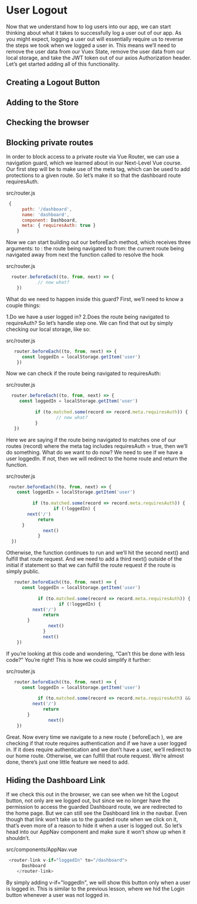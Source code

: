 # User Logout

Now that we understand how to log users into our app, we can start thinking about what it takes to successfully log a user out of our app. As you might expect, logging a user out will essentially require us to reverse the steps we took when we logged a user in. This means we’ll need to remove the user data from our Vuex State, remove the user data from our local storage, and take the JWT token out of our axios Authorization header. Let’s get started adding all of this functionality.

## Creating a Logout Button

## Adding to the Store

## Checking the browser

## Blocking private routes

In order to block access to a private route via Vue Router, we can use a navigation guard, which we learned about in our Next-Level Vue course. Our first step will be to make use of the meta tag, which can be used to add protections to a given route. So let’s make it so that the dashboard route requiresAuth.

src/router.js

```js
 {
      path: '/dashboard',
      name: 'dashboard',
      component: Dashboard,
      meta: { requiresAuth: true }
    }
```

Now we can start building out our beforeEach method, which receives three arguments: to : the route being navigated to from: the current route being navigated away from next the function called to resolve the hook

src/router.js

```js
  router.beforeEach((to, from, next) => {
            // now what?
    })
```

What do we need to happen inside this guard? First, we’ll need to know a couple things:

1.Do we have a user logged in?
2.Does the route being navigated to requireAuth?
So let’s handle step one. We can find that out by simply checking our local storage, like so:

src/router.js

```js
   router.beforeEach((to, from, next) => {
      const loggedIn = localStorage.getItem('user')
    })
```

Now we can check if the route being navigated to requiresAuth:

 src/router.js

 ```js
   router.beforeEach((to, from, next) => {
      const loggedIn = localStorage.getItem('user')
    
            if (to.matched.some(record => record.meta.requiresAuth)) {
                    // now what?
            }
    })
```

Here we are saying if the route being navigated to matches one of our routes (record) where the meta tag includes requiresAuth = true, then we’ll do something. What do we want to do now? We need to see if we have a user loggedIn. If not, then we will redirect to the home route and return the function.

 src/router.js

  ```js
   router.beforeEach((to, from, next) => {
      const loggedIn = localStorage.getItem('user')
    
            if (to.matched.some(record => record.meta.requiresAuth)) {
                    if (!loggedIn) {
          next('/')
              return
        }
                next()
              }
    })
```

Otherwise, the function continues to run and we’ll hit the second next() and fulfill that route request. And we need to add a third next() outside of the initial if statement so that we can fulfill the route request if the route is simply public.

```js
   router.beforeEach((to, from, next) => {
      const loggedIn = localStorage.getItem('user')
    
            if (to.matched.some(record => record.meta.requiresAuth)) {
                    if (!loggedIn) {
          next('/')
              return
        }
                next()
              }
              next()
    })
```

If you’re looking at this code and wondering, “Can’t this be done with less code?” You’re right! This is how we could simplify it further:

src/router.js

```js
   router.beforeEach((to, from, next) => {
      const loggedIn = localStorage.getItem('user')
    
            if (to.matched.some(record => record.meta.requiresAuth) && !loggedIn) {
          next('/')
              return
        }
                next()
    })
```

Great. Now every time we navigate to a new route ( beforeEach ), we are checking if that route requires authentication and if we have a user logged in. If it does require authentication and we don’t have a user, we’ll redirect to our home route. Otherwise, we can fulfill that route request. We’re almost done, there’s just one little feature we need to add.

## Hiding the Dashboard Link

If we check this out in the browser, we can see when we hit the Logout button, not only are we logged out, but since we no longer have the permission to access the guarded Dashboard route, we are redirected to the home page. But we can still see the Dashboard link in the navbar. Even though that link won’t take us to the guarded route when we click on it, that’s even more of a reason to hide it when a user is logged out. So let’s head into our AppNav component and make sure it won’t show up when it shouldn’t.

src/components/AppNav.vue

```js
 <router-link v-if="loggedIn" to="/dashboard">
      Dashboard
    </router-link>
```
By simply adding v-if="loggedIn", we will show this button only when a user is logged in. This is similar to the previous lesson, where we hid the Login button whenever a user was not logged in.